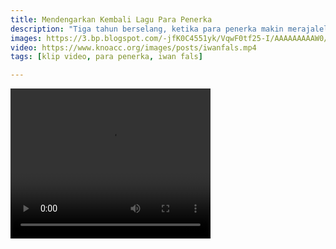 ```yaml
---
title: Mendengarkan Kembali Lagu Para Penerka
description: "Tiga tahun berselang, ketika para penerka makin merajalela"
images: https://3.bp.blogspot.com/-jfK0C4551yk/VqwF0tf25-I/AAAAAAAAAW0/Ni05YrS3_Oc/s1600/Iwan%2BFals%2Bfeat.%2Bnoah%2BPara%2BPenerka.jpg
video: https://www.knoacc.org/images/posts/iwanfals.mp4
tags: [klip video, para penerka, iwan fals]

---
```

<video width="320" height="240" controls>
  <source src="{{ page.video" type="video/mp4">
<!--  <source src="movie.ogg" type="video/ogg"> -- 
Your browser does not support the video tag.
</video>
